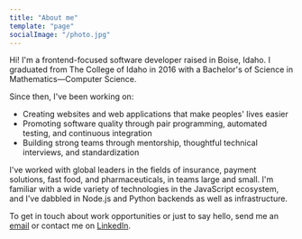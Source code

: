 ```yaml
---
title: "About me"
template: "page"
socialImage: "/photo.jpg"
---
```


Hi! I'm a frontend-focused software developer raised in Boise, Idaho. I graduated from The College of Idaho in 2016 with a Bachelor's of Science in Mathematics—Computer Science. 

Since then, I've been working on:
- Creating websites and web applications that make peoples' lives easier
- Promoting software quality through pair programming, automated testing, and continuous integration
- Building strong teams through mentorship, thoughtful technical interviews, and standardization

I've worked with global leaders in the fields of insurance, payment solutions, fast food, and pharmaceuticals, in teams large and small. I'm familiar with a wide variety of technologies in the JavaScript ecosystem, and I've dabbled in Node.js and Python backends as well as infrastructure.

To get in touch about work opportunities or just to say hello, send me an [email](mailto:demir.delic@gmail.com) or contact me on [LinkedIn](https://www.linkedin.com/in/demir-delic/).
